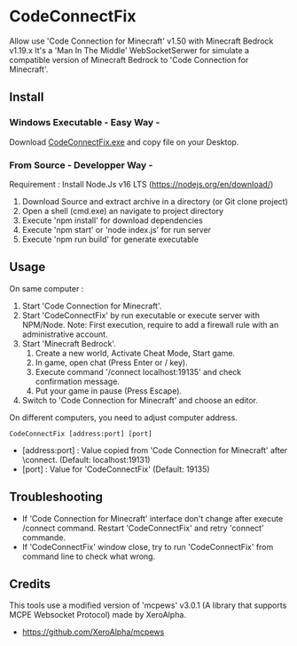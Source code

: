 # CodeConnectFix

Allow use 'Code Connection for Minecraft' v1.50 with Minecraft Bedrock v1.19.x
It's a 'Man In The Middle' WebSocketSerwer for simulate a compatible version of Minecraft Bedrock to 'Code Connection for Minecraft'.

## Install

### Windows Executable - Easy Way -

Download [CodeConnectFix.exe](https://github.com/lrocher/CodeConnectFix/releases/download/v1.0.0/CodeConnectFix.exe) and copy file on your Desktop.

### From Source - Developper Way -

Requirement : Install Node.Js v16 LTS (https://nodejs.org/en/download/)

1) Download Source and extract archive in a directory (or Git clone project) 
2) Open a shell (cmd.exe) an navigate to project directory
3) Execute 'npm install' for download dependencies
4) Execute 'npm start' or 'node index.js' for run server
5) Execute 'npm run build' for generate executable
		
## Usage

On same computer :

1) Start 'Code Connection for Minecraft'.
2) Start 'CodeConnectFix' by run executable or execute server with NPM/Node.
   Note: First execution, require to add a firewall rule with an administrative account.
3) Start 'Minecraft Bedrock'.
   1) Create a new world, Activate Cheat Mode, Start game.
   2) In game, open chat (Press Enter or / key).
   3) Execute command '/connect localhost:19135' and check confirmation message.
   4) Put your game in pause (Press Escape).
4) Switch to 'Code Connection for Minecraft' and choose an editor.

On different computers, you need to adjust computer address.

	CodeConnectFix [address:port] [port]

- [address:port] : Value copied from 'Code Connection for Minecraft' after \connect. (Default: localhost:19131)
- [port] : Value for 'CodeConnectFix' (Default: 19135)

## Troubleshooting

- If 'Code Connection for Minecraft' interface don't change after execute /connect command. Restart 'CodeConnectFix' and retry 'connect' commande.
- If 'CodeConnectFix' window close, try to run 'CodeConnectFix' from command line to check what wrong.

## Credits

This tools use a modified version of 'mcpews' v3.0.1 (A library that supports MCPE Websocket Protocol) made by XeroAlpha.

  - https://github.com/XeroAlpha/mcpews
